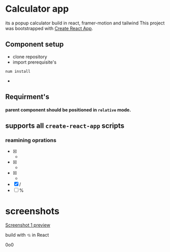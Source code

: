 # Calculator app
its a popup calculator build in react, framer-motion and tailwind
This project was bootstrapped with [Create React App](https://github.com/facebook/create-react-app).

## Component setup

- clone repository
- import prerequisite's
```
num install
```
- 

## Requirment's

#### parent component should be positioned in `relative` mode.

## supports all `create-react-app` scripts

### reamining oprations
- [x] +
- [x] -
- [x] *
- [x] /
- [ ] %

# screenshots 
[Screenshot 1 preview](https://drive.google.com/file/d/1jTA1f86IZr_D3XqUtXjUkK5jof1o1TDO/preview)

build with `💘` in React

0o0